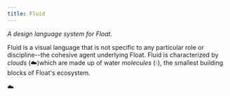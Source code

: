 ```yaml
---
title: Fluid
---
```


*A design language system for Float.*

Fluid is a visual language that is not specific to any particular role or discipline--the cohesive agent underlying Float. Fluid is characterized by *clouds* (:cloud:)which are made up of water *molecules* (:droplet:)​, the smallest building blocks of Float's ecosystem.

:cloud: